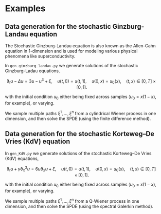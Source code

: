 # Examples

## Data generation for the stochastic Ginzburg-Landau equation

The Stochastic Ginzburg-Landau equation is also known as the Allen-Cahn equation in 1-dimension and is used for modeling various physical phenomena like superconductivity.

In `gen_ginzburg_landau.py` we generate solutions of the stochastic Ginzburg-Ladau equations,

$$
\partial_t u - \Delta u = 3u -u^3 + \xi, \quad
    u(t,0) = u(t,1), \quad
    u(0,x) = u_0(x), \quad 
    (t,x)\in [0,T] \times [0,1].
$$

with the initial condition $u_0$ either being fixed across samples ($u_0=x(1-x)$, for example), or varying.

We sample multiple paths $\xi^1, \ldots, \xi^n$ from a cylindrical Wiener process in one dimension, and then solve the SPDE (using the finite difference method).

## Data generation for the stochastic Korteweg–De Vries (KdV) equation

In `gen_KdV.py` we generate solutions of the stochastic Korteweg–De Vries (KdV) equations,

$$
\partial_t u + \gamma \partial_x^3 u = 6u \partial_x u + \xi,\quad
    u(t,0) = u(t,1), \quad
    u(0,x) = u_0(x), \quad 
    (t,x)\in [0,T] \times [0,1].
$$

with the initial condition $u_0$ either being fixed across samples ($u_0=x(1-x)$, for example), or varying.

We sample multiple paths $\xi^1, \ldots, \xi^n$ from a Q-Wiener process in one dimension, and then solve the SPDE (using the spectral Galerkin method).
